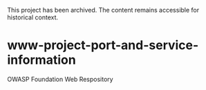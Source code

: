 This project has been archived. The content remains accessible for historical context.

# www-project-port-and-service-information
OWASP Foundation Web Respository
